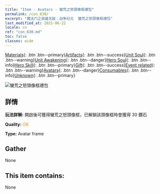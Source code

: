 ```yaml
---
title: "Item - Avatars - 蠻荒之怒頭像框禮包"
permalink: /con_630/
excerpt: "魔法门之英雄无敌：战争纪元  蠻荒之怒頭像框禮包"
last_modified_at: 2021-06-22
locale: cn
ref: "con_630.md"
toc: false
classes: wide
---
```

 [Materials](/ItemsCN/){: .btn .btn--primary}[Artifacts](/ItemsCN/Artifacts/){: .btn .btn--success}[Unit Soul](/ItemsCN/UnitSoul/){: .btn .btn--warning}[Unit Awakening](/ItemsCN/UnitAwakening/){: .btn .btn--danger}[Hero Soul](/ItemsCN/HeroSoul/){: .btn .btn--info}[Hero Skill](/ItemsCN/HeroSkill/){: .btn .btn--primary}[Gift](/ItemsCN/Gift/){: .btn .btn--success}[Event related](/ItemsCN/Events/){: .btn .btn--warning}[Avatars](/ItemsCN/Avatars/){: .btn .btn--danger}[Consumables](/ItemsCN/Consumables/){: .btn .btn--info}[Unknown](/ItemsCN/Unknown/){: .btn .btn--primary}

 ![蠻荒之怒頭像框禮包](/images/t/i_907003.png)

## 詳情
 **玩法詳解:** 開啟後可獲得蠻荒之怒頭像框，已解鎖該頭像框時會獲得 30 鑽石

 **Quality:** <span style="color: #FF8C00">OK</span>

 **Type:** Avatar frame

## Gather

  None

## This item contains:

  None

